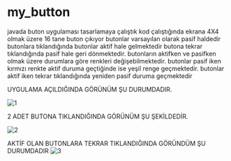 # my_button
javada buton uygulaması tasarlamaya çalıştık
kod çalıştığında ekrana 4X4 olmak üzere 16 tane buton çıkıyor
butonlar varsayılan olarak pasif haldedir
butonlara tıklandığında butonlar aktif hale gelmektedir butona tekrar tıklandığında pasif hale geri dönmektedir.
butonların aktifken ve pasifken olmak üzere durumlara göre renkleri değişebilmektedir.
butonlar pasif iken kırmızı renkte aktif duruma geçtiğinde ise yeşil renge geçmektedir.
butonlar aktif iken tekrar tıklandığında yeniden pasif duruma geçmektedir

UYGULAMA AÇILDIĞINDA GÖRÜNÜM ŞU DURUMDADIR.





![1](https://github.com/fatihturkerakpinar/my_button/assets/86594746/0fbdf26c-51d3-4de8-882f-3345a38d28f8)

2 ADET BUTONA TIKLANDIĞINDA GÖRÜNÜM ŞU ŞEKİLDEDİR.

![2](https://github.com/fatihturkerakpinar/my_button/assets/86594746/215fe414-77e3-434f-9029-0364489fe203)

AKTİF OLAN BUTONLARA TEKRAR TIKLANDIĞINDA GÖRÜNDÜM ŞU DURUMDADIR
![3](https://github.com/fatihturkerakpinar/my_button/assets/86594746/03c9de95-132f-4439-8219-a250ca56308c)
